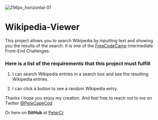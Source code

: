 ![256px_horizontal-01](https://user-images.githubusercontent.com/36637989/44373101-58d7cc80-a4df-11e8-9ce7-200deea956ad.png)

# Wikipedia-Viewer
This project allows you to search Wikipedia by inputting text and showing you the results of the search. It is one of the [FreeCodeCamp](https://www.freecodecamp.org) intermediate Front-End Challenges.

### Here is a list of the requirements that this project must fulfill

1.  I can search Wikipedia entries in a search box and see the resulting Wikipedia entries.

2.  I can click a button to see a random Wikipedia entry.

Thanks I hope you enjoy my creation. And feel free to reach out to me on Twitter 
[@PeteCapeCod](https://www.twitter.com/PeteCapeCod)

Or here on **GitHub** at [PeterCr](https://www.github.com/petercr)

